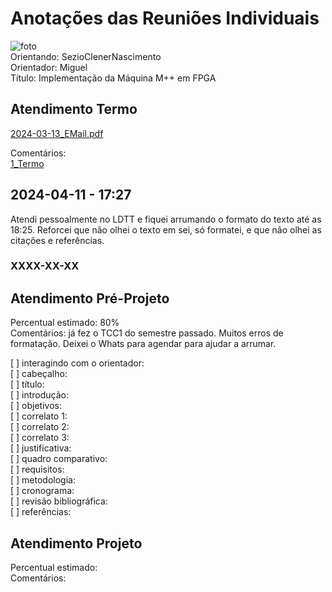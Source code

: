 # Anotações das Reuniões Individuais  

![foto](foto.png "foto")  
Orientando: SezioClenerNascimento  
Orientador: Miguel  
Título: Implementação da Máquina M++ em FPGA  

## Atendimento Termo  

[2024-03-13_EMail.pdf](2024-03-13_EMail.pdf)  

Comentários:  
[1_Termo](1_Termo.pdf "1_Termo")  

## 2024-04-11 - 17:27

Atendi pessoalmente no LDTT e fiquei arrumando o formato do texto até as 18:25.  Reforcei que não olhei o texto em sei, só formatei, e que não olhei as citações e referências.  

### XXXX-XX-XX

## Atendimento Pré-Projeto  

Percentual estimado: 80%  
Comentários: já fez o TCC1 do semestre passado. Muitos erros de formatação. Deixei o Whats para agendar para ajudar a arrumar.

[ ] interagindo com o orientador:  
[ ] cabeçalho:  
[ ] título:  
[ ] introdução:  
[ ] objetivos:  
[ ] correlato 1:  
[ ] correlato 2:  
[ ] correlato 3:  
[ ] justificativa:  
[ ] quadro comparativo:  
[ ] requisitos:  
[ ] metodologia:  
[ ] cronograma:  
[ ] revisão bibliográfica:  
[ ] referências:  

## Atendimento Projeto  

Percentual estimado:  
Comentários:  

